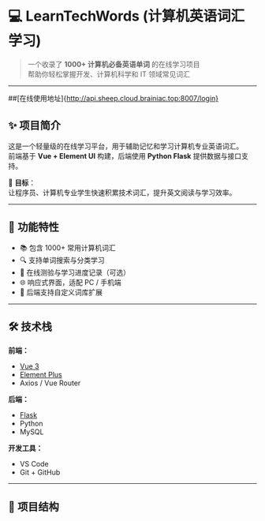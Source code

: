 # 💻 LearnTechWords (计算机英语词汇学习)

> 一个收录了 **1000+ 计算机必备英语单词** 的在线学习项目  
> 帮助你轻松掌握开发、计算机科学和 IT 领域常见词汇  

---

##[在线使用地址]{http://api.sheep.cloud.brainiac.top:8007/login}

## ✨ 项目简介

这是一个轻量级的在线学习平台，用于辅助记忆和学习计算机专业英语词汇。  
前端基于 **Vue + Element UI** 构建，后端使用 **Python Flask** 提供数据与接口支持。  

🧠 **目标**：  
让程序员、计算机专业学生快速积累技术词汇，提升英文阅读与学习效率。

---

## 🧩 功能特性

- 📚 包含 1000+ 常用计算机词汇
- 🔍 支持单词搜索与分类学习
- 🧾 在线测验与学习进度记录（可选）
- 🌐 响应式界面，适配 PC / 手机端
- 🧠 后端支持自定义词库扩展

---

## 🛠️ 技术栈

**前端：**
- [Vue 3](https://vuejs.org/)
- [Element Plus](https://element-plus.org/)
- Axios / Vue Router

**后端：**
- [Flask](https://flask.palletsprojects.com/)
- Python
- MySQL

**开发工具：**
- VS Code
- Git + GitHub

---

## 🧱 项目结构

